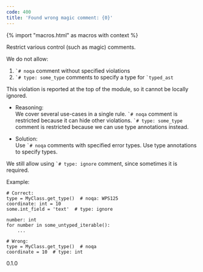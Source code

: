 ```yaml
---
code: 400
title: 'Found wrong magic comment: {0}'
---
```


{% import "macros.html" as macros with context %}

Restrict various control (such as magic) comments.

We do not allow:

1.  `` `# noqa `` comment without specified violations
2.  `` `# type: some_type `` comments to specify a type for
    `` `typed_ast ``

This violation is reported at the top of the module, so it cannot be
locally ignored.

  - Reasoning:  
    We cover several use-cases in a single rule. `` `# noqa `` comment
    is restricted because it can hide other violations. `` `# type:
    some_type `` comment is restricted because we can use type
    annotations instead.

  - Solution:  
    Use `` `# noqa `` comments with specified error types. Use type
    annotations to specify types.

We still allow using `` `# type: ignore `` comment, since sometimes it
is required.

Example:

    # Correct:
    type = MyClass.get_type()  # noqa: WPS125
    coordinate: int = 10
    some.int_field = 'text'  # type: ignore
    
    number: int
    for number in some_untyped_iterable():
        ...
    
    # Wrong:
    type = MyClass.get_type()  # noqa
    coordinate = 10  # type: int

<div class="versionadded">

0.1.0

</div>